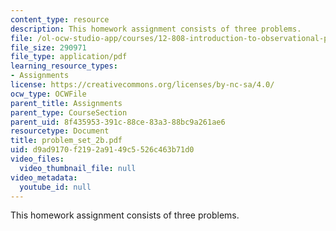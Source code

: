 ```yaml
---
content_type: resource
description: This homework assignment consists of three problems.
file: /ol-ocw-studio-app/courses/12-808-introduction-to-observational-physical-oceanography-fall-2004/d9ad9170f2192a9149c5526c463b71d0_problem_set_2b.pdf
file_size: 290971
file_type: application/pdf
learning_resource_types:
- Assignments
license: https://creativecommons.org/licenses/by-nc-sa/4.0/
ocw_type: OCWFile
parent_title: Assignments
parent_type: CourseSection
parent_uid: 8f435953-391c-88ce-83a3-88bc9a261ae6
resourcetype: Document
title: problem_set_2b.pdf
uid: d9ad9170-f219-2a91-49c5-526c463b71d0
video_files:
  video_thumbnail_file: null
video_metadata:
  youtube_id: null
---
```

This homework assignment consists of three problems.